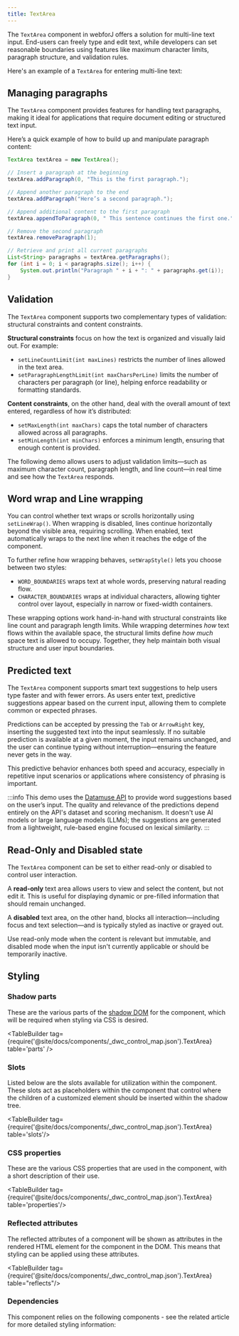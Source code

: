 ```yaml
---
title: TextArea
---
```


<DocChip chip="shadow" />

<DocChip chip="name" label="dwc-textarea" />

<JavadocLink type="foundation" location="com/webforj/component/field/TextArea" top='true'/>

The `TextArea` component in webforJ offers a solution for multi-line text input. End-users can freely type and edit text, while developers can set reasonable boundaries using features like maximum character limits, paragraph structure, and validation rules.

Here's an example of a `TextArea` for entering multi-line text:

<ComponentDemo 
path='/webforj/textarea?' 
javaE='https://raw.githubusercontent.com/webforj/webforj-docs-samples/refs/heads/main/src/main/java/com/webforj/samples/views/textarea/TextAreaView.java'
height = '300px'
/>

## Managing paragraphs

The `TextArea` component provides features for handling text paragraphs, making it ideal for applications that require document editing or structured text input.

Here’s a quick example of how to build up and manipulate paragraph content:

```java
TextArea textArea = new TextArea();

// Insert a paragraph at the beginning
textArea.addParagraph(0, "This is the first paragraph.");

// Append another paragraph to the end
textArea.addParagraph("Here’s a second paragraph.");

// Append additional content to the first paragraph
textArea.appendToParagraph(0, " This sentence continues the first one.");

// Remove the second paragraph
textArea.removeParagraph(1);

// Retrieve and print all current paragraphs
List<String> paragraphs = textArea.getParagraphs();
for (int i = 0; i < paragraphs.size(); i++) {
    System.out.println("Paragraph " + i + ": " + paragraphs.get(i));
}
```

## Validation

The `TextArea` component supports two complementary types of validation: structural constraints and content constraints.

**Structural constraints** focus on how the text is organized and visually laid out. For example:
- `setLineCountLimit(int maxLines)` restricts the number of lines allowed in the text area.
- `setParagraphLengthLimit(int maxCharsPerLine)` limits the number of characters per paragraph (or line), helping enforce readability or formatting standards.

**Content constraints**, on the other hand, deal with the overall amount of text entered, regardless of how it’s distributed:
- `setMaxLength(int maxChars)` caps the total number of characters allowed across all paragraphs.
- `setMinLength(int minChars)` enforces a minimum length, ensuring that enough content is provided.

The following demo allows users to adjust validation limits—such as maximum character count, paragraph length, and line count—in real time and see how the `TextArea` responds.
	
<ComponentDemo 
path='/webforj/textareavalidation?' 
javaE='https://raw.githubusercontent.com/webforj/webforj-docs-samples/refs/heads/main/src/main/java/com/webforj/samples/views/textarea/TextAreaValidationView.java'
height = '550px'
/>

## Word wrap and Line wrapping

You can control whether text wraps or scrolls horizontally using `setLineWrap()`. When wrapping is disabled, lines continue horizontally beyond the visible area, requiring scrolling. When enabled, text automatically wraps to the next line when it reaches the edge of the component.

To further refine how wrapping behaves, `setWrapStyle()` lets you choose between two styles:
- `WORD_BOUNDARIES` wraps text at whole words, preserving natural reading flow.
- `CHARACTER_BOUNDARIES` wraps at individual characters, allowing tighter control over layout, especially in narrow or fixed-width containers.

These wrapping options work hand-in-hand with structural constraints like line count and paragraph length limits. While wrapping determines *how* text flows within the available space, the structural limits define *how much* space text is allowed to occupy. Together, they help maintain both visual structure and user input boundaries.

<ComponentDemo 
path='/webforj/textareawrap?' 
javaE='https://raw.githubusercontent.com/webforj/webforj-docs-samples/refs/heads/main/src/main/java/com/webforj/samples/views/textarea/TextAreaWrapView.java'
height = '400px'
/>

## Predicted text

The `TextArea` component supports smart text suggestions to help users type faster and with fewer errors. As users enter text, predictive suggestions appear based on the current input, allowing them to complete common or expected phrases.

Predictions can be accepted by pressing the `Tab` or `ArrowRight` key, inserting the suggested text into the input seamlessly. If no suitable prediction is available at a given moment, the input remains unchanged, and the user can continue typing without interruption—ensuring the feature never gets in the way.

This predictive behavior enhances both speed and accuracy, especially in repetitive input scenarios or applications where consistency of phrasing is important.

<ComponentDemo 
path='/webforj/textareapredictedtext?' 
javaE='https://raw.githubusercontent.com/webforj/webforj-docs-samples/refs/heads/main/src/main/java/com/webforj/samples/views/textarea/TextAreaPredictedTextView.java'
height = '400px'
/>

:::info
This demo uses the [Datamuse API](https://datamuse.com/) to provide word suggestions based on the user’s input. The quality and relevance of the predictions depend entirely on the API's dataset and scoring mechanism. It doesn't use AI models or large language models (LLMs); the suggestions are generated from a lightweight, rule-based engine focused on lexical similarity.
:::

## Read-Only and Disabled state

The `TextArea` component can be set to either read-only or disabled to control user interaction.

A **read-only** text area allows users to view and select the content, but not edit it. This is useful for displaying dynamic or pre-filled information that should remain unchanged.

A **disabled** text area, on the other hand, blocks all interaction—including focus and text selection—and is typically styled as inactive or grayed out.

Use read-only mode when the content is relevant but immutable, and disabled mode when the input isn't currently applicable or should be temporarily inactive.

<ComponentDemo 
path='/webforj/textareastates?' 
javaE='https://raw.githubusercontent.com/webforj/webforj-docs-samples/refs/heads/main/src/main/java/com/webforj/samples/views/textarea/TextAreaStatesView.java'
height = '300px'
/>

## Styling

### Shadow parts

These are the various parts of the [shadow DOM](../glossary#shadow-dom) for the component, which will be required when styling via CSS is desired.

<TableBuilder tag={require('@site/docs/components/_dwc_control_map.json').TextArea} table='parts' />

### Slots

Listed below are the slots available for utilization within the component. These slots act as placeholders within the component that control where the children of a customized element should be inserted within the shadow tree.

<TableBuilder tag={require('@site/docs/components/_dwc_control_map.json').TextArea} table='slots'/>

### CSS properties

These are the various CSS properties that are used in the component, with a short description of their use.

<TableBuilder tag={require('@site/docs/components/_dwc_control_map.json').TextArea} table='properties'/>

### Reflected attributes

The reflected attributes of a component will be shown as attributes in the rendered HTML element for the component in the DOM. This means that styling can be applied using these attributes.

<TableBuilder tag={require('@site/docs/components/_dwc_control_map.json').TextArea} table="reflects"/>

### Dependencies

This component relies on the following components - see the related article for more detailed styling information:

<TableBuilder tag='dwc-button' table="dependencies"/>